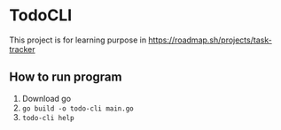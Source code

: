 # TodoCLI

This project is for learning purpose in <https://roadmap.sh/projects/task-tracker>

## How to run program

1. Download go
2. `go build -o todo-cli main.go`
3. `todo-cli help`
